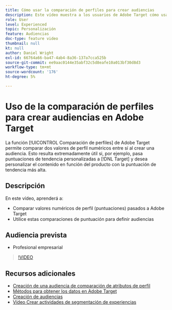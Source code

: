 ```yaml
---
title: Cómo usar la comparación de perfiles para crear audiencias
description: Este vídeo muestra a los usuarios de Adobe Target cómo usar la función Comparación de perfiles para comparar dos valores de perfil numéricos entre sí al crear una audiencia.
role: User
level: Experienced
topic: Personalización
feature: Audiencias
doc-type: feature video
thumbnail: null
kt: null
author: Daniel Wright
exl-id: 66764a66-ba47-4ab4-8a36-137a7cca525b
source-git-commit: ee9aac0144e35abf32c5d8eafe10a013bf30d8d3
workflow-type: tm+mt
source-wordcount: '176'
ht-degree: 5%

---
```


# Uso de la comparación de perfiles para crear audiencias en Adobe Target

La función [!UICONTROL Comparación de perfiles] de Adobe Target permite comparar dos valores de perfil numéricos entre sí al crear una audiencia. Esto resulta extremadamente útil si, por ejemplo, pasa puntuaciones de tendencia personalizadas a [!DNL Target] y desea personalizar el contenido en función del producto con la puntuación de tendencia más alta.

## Descripción

En este vídeo, aprenderá a:

* Comparar valores numéricos de perfil (puntuaciones) pasados a Adobe Target
* Utilice estas comparaciones de puntuación para definir audiencias

## Audiencia prevista

* Profesional empresarial

>[!VIDEO](https://video.tv.adobe.com/v/23218/?quality=12)

## Recursos adicionales

* [Creación de una audiencia de comparación de atributos de perfil](https://docs.adobe.com/content/help/en/target/using/audiences/create-audiences/creating-a-profile-attribute-comparison-audience.html)
* [Métodos para obtener los datos en Adobe Target](https://docs.adobe.com/content/help/en/target/using/implement-target/before-implement/methods/methods-to-get-data-into-target.html)
* [Creación de audiencias](https://docs.adobe.com/content/help/en/target/using/audiences/create-audiences/create-audience.html)
* [Vídeo Crear actividades de segmentación de experiencias](../activities/create-experience-targeting-activities.md)
